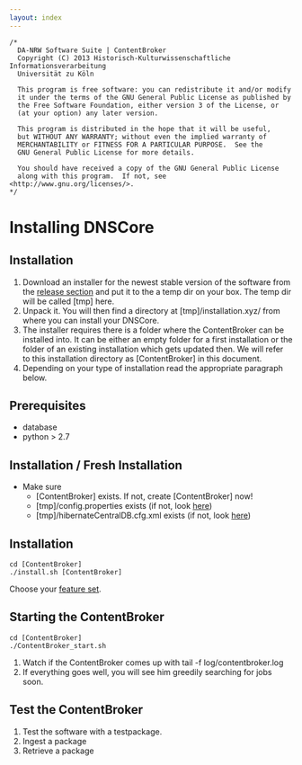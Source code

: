 ```yaml
---
layout: index
---
```



	/*
	  DA-NRW Software Suite | ContentBroker
	  Copyright (C) 2013 Historisch-Kulturwissenschaftliche Informationsverarbeitung
	  Universität zu Köln
	
	  This program is free software: you can redistribute it and/or modify
	  it under the terms of the GNU General Public License as published by
	  the Free Software Foundation, either version 3 of the License, or
	  (at your option) any later version.
	
	  This program is distributed in the hope that it will be useful,
	  but WITHOUT ANY WARRANTY; without even the implied warranty of
	  MERCHANTABILITY or FITNESS FOR A PARTICULAR PURPOSE.  See the
	  GNU General Public License for more details.
	
	  You should have received a copy of the GNU General Public License
	  along with this program.  If not, see <http://www.gnu.org/licenses/>.
	*/

# Installing DNSCore

## Installation

1. Download an installer for the newest stable version of the software from the 
[release section](https://github.com/da-nrw/DNSCore/releases) and put it to the a temp dir on your box. The temp dir will be called [tmp] here.
1. Unpack it. You will then find a directory at [tmp]/installation.xyz/ from where you can install your DNSCore.
1. The installer requires there is a folder where the ContentBroker can be installed into. It can be either an empty folder for a first installation or 
the folder of an existing installation which gets updated then. We will refer to this installation directory as [ContentBroker] in this
document.
1. Depending on your type of installation read the appropriate paragraph below.

## Prerequisites

* database
* python > 2.7

## Installation / Fresh Installation

* Make sure
  * [ContentBroker] exists. If not, create [ContentBroker] now!
  * [tmp]/config.properties exists (if not, look 
  [here](https://github.com/da-nrw/DNSCore/blob/master/ContentBroker/src/main/markdown/getting_started.md))
  * [tmp]/hibernateCentralDB.cfg.xml exists (if not, 
  look [here](https://github.com/da-nrw/DNSCore/blob/master/ContentBroker/src/main/markdown/getting_started.md))

## Installation

    cd [ContentBroker]
    ./install.sh [ContentBroker]

Choose your 
[feature set](https://github.com/da-nrw/DNSCore/blob/master/ContentBroker/src/main/markdown/system_configuration.md).

## Starting the ContentBroker

    cd [ContentBroker]
    ./ContentBroker_start.sh
    
1. Watch if the ContentBroker comes up with tail -f log/contentbroker.log
1. If everything goes well, you will see him greedily searching for jobs soon.

## Test the ContentBroker

1. Test the software with a testpackage.
  1. Ingest a package
  1. Retrieve a package
  
